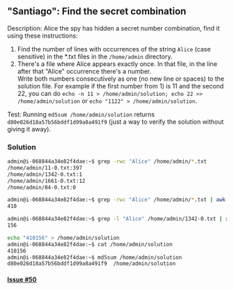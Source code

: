 ## "Santiago": Find the secret combination

Description: Alice the spy has hidden a secret number combination, find it using these instructions:  
1) Find the number of lines with occurrences of the string `Alice` (case sensitive) in the *.txt files in the `/home/admin` directory.  
2) There's a file where Alice appears exactly once. In that file, in the line after that "Alice" occurrence there's a number.  
Write both numbers consecutively as one (no new line or spaces) to the solution file. For example if the first number from 1) is 11 and the second 22, you can do `echo -n 11 > /home/admin/solution; echo 22 >> /home/admin/solution` or `echo "1122" > /home/admin/solution`.  
  
Test: Running `md5sum /home/admin/solution` returns `d80e026d18a57b56bddf1d99a8a491f9` (just a way to verify the solution without giving it away).  

### Solution

```bash
admin@i-068844a34e82f4dae:~$ grep -rwc "Alice" /home/admin/*.txt
/home/admin/11-0.txt:397
/home/admin/1342-0.txt:1
/home/admin/1661-0.txt:12
/home/admin/84-0.txt:0
```

```bash
admin@i-068844a34e82f4dae:~$ grep -rwc "Alice" /home/admin/*.txt | awk -F ':' '{total += $2} END {print total}'
410
```

```bash
admin@i-068844a34e82f4dae:~$ grep -l "Alice" /home/admin/1342-0.txt | xargs awk '/Alice/ {getline; print $1}'
156
```

```bash
echo "410156" > /home/admin/solution
admin@i-068844a34e82f4dae:~$ cat /home/admin/solution
410156
admin@i-068844a34e82f4dae:~$ md5sum /home/admin/solution
d80e026d18a57b56bddf1d99a8a491f9  /home/admin/solution
```

#### [Issue #50](https://github.com/fduran/sadservers/issues/50)
